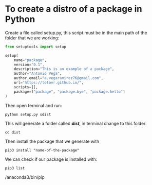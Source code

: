 # To create a distro of a package in Python

Create a file called setup.py, this script must be in the main path of the folder that we are working: 

```python
from setuptools import setup

setup(
    name="package",
    version="0.1",
    description="This is an example of a package",
    author="Antonio Vega",
    author_email="a.vegaramirez76@gmail.com",
    url="https://totovr.github.io/",
    scripts=[],
    package=["package", "package.bye", "package.hello"]
)

```

Then open terminal and run:

```terminal
python setup.py sdist
```

This will generate a folder called ***dist***, in terminal change to this folder:

```terminal
cd dist
```

Then install the package that we generate with 

```terminal
pip3 install "name-of-the-package"
```

We can check if our package is installed with:

```terminal
pip3 list
```

/anaconda3/bin/pip